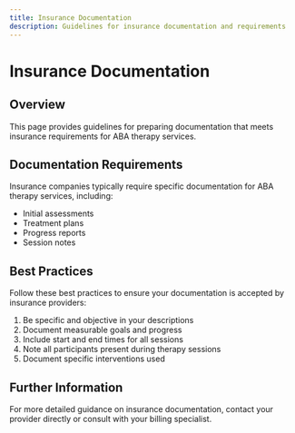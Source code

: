 ```yaml
---
title: Insurance Documentation
description: Guidelines for insurance documentation and requirements
---
```


# Insurance Documentation

## Overview

This page provides guidelines for preparing documentation that meets insurance requirements for ABA therapy services.

## Documentation Requirements

Insurance companies typically require specific documentation for ABA therapy services, including:

- Initial assessments
- Treatment plans
- Progress reports
- Session notes

## Best Practices

Follow these best practices to ensure your documentation is accepted by insurance providers:

1. Be specific and objective in your descriptions
2. Document measurable goals and progress
3. Include start and end times for all sessions
4. Note all participants present during therapy sessions
5. Document specific interventions used

## Further Information

For more detailed guidance on insurance documentation, contact your provider directly or consult with your billing specialist.
